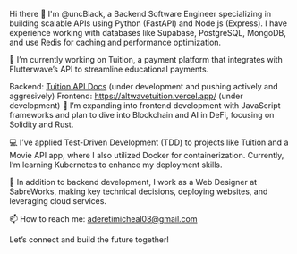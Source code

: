 Hi there 👋
I'm @uncBlack, a Backend Software Engineer specializing in building scalable APIs using Python (FastAPI) and Node.js (Express). I have experience working with databases like Supabase, PostgreSQL, MongoDB, and use Redis for caching and performance optimization.

🔭 I’m currently working on Tuition, a payment platform that integrates with Flutterwave’s API to streamline educational payments.

Backend: [Tuition API Docs](https://tuition2-crra.onrender.com/docs#/) (under development and pushing actively and aggresively)
Frontend: https://altwavetuition.vercel.app/ (under development)
🌱 I’m expanding into frontend development with JavaScript frameworks and plan to dive into Blockchain and AI in DeFi, focusing on Solidity and Rust.

💻 I’ve applied Test-Driven Development (TDD) to projects like Tuition and a Movie API app, where I also utilized Docker for containerization. Currently, I’m learning Kubernetes to enhance my deployment skills.

🎯 In addition to backend development, I work as a Web Designer at SabreWorks, making key technical decisions, deploying websites, and leveraging cloud services.

📫 How to reach me: aderetimicheal08@gmail.com

Let’s connect and build the future together!
